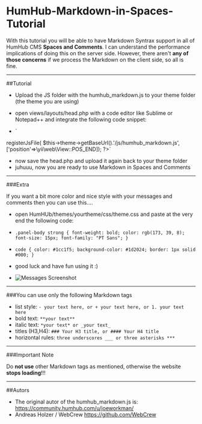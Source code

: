 # HumHub-Markdown-in-Spaces-Tutorial
With this tutorial you will be able to have Markdown Syntrax support in all of HumHub CMS **Spaces and Comments**. I can understand the performance implications of doing this on the server side. However, there aren't **any of those concerns** if we process the Markdown on the client side, so all is fine.
***

##Tutorial

-  Upload the JS folder with the humhub_markdown.js to your theme folder (the theme you are using)
-  open views/layouts/head.php with a code editor like Sublime or Notepad++ and integrate the following code snippet:

-  `<!-- MARKDOWN IN SPACES -->	
<?php $this->registerJsFile( $this->theme->getBaseUrl().'/js/humhub_markdown.js', ['position'=>\yii\web\View::POS_END]); ?>`
-  now save the head.php and upload it again back to your theme folder
-  juhuuu, now you are ready to use Markdown in Spaces and Comments


***

###Extra

If you want a bit more color and nice style with your messages and comments then you can use this....

-  open HumHUb/themes/yourtheme/css/theme.css and paste at the very end the following code:

-  `
.panel-body strong {
    font-weight: bold;
    color: rgb(173, 39, 8);
    font-size: 15px;
    font-family: "PT Sans";
}
`
-  `
code {
    color: #1cc1f5;
    background-color: #1d2024;
    border: 1px solid #000;
}
`
-  good luck and have fun using it :)
-  <a href="http://todgmbh.de">
    <img src="https://github.com/WebCrew/HumHub-Markdown-in-Spaces-Tutorial/blob/master/markdown.png?raw=true" alt="Messages Screenshot"
         title="HumHub Messages with Markdown and Style" align="left" />
</a>

***


###You can use only the following Markdown tags

- list style: `- your text here, or + your text here, or 1. your text here` 
- bold text: `**your text**`
- italic text: `*your text* or _your text_`
- titles (H3,H4): `### Your H3 title, or #### Your H4 title `
- horizontal rules: `three underscores ___ or three asterisks ***`


***
###Important Note 

Do **not use** other Markdown tags as mentioned, otherwise the website **stops loading**!!!
***

##Autors

-  The original autor of the humhub_markdown.js is: https://community.humhub.com/u/joeworkman/
-  Andreas Holzer / WebCrew https://github.com/WebCrew

